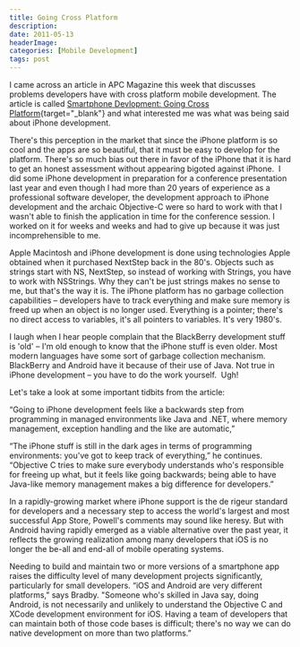 ```yaml
---
title: Going Cross Platform
description: 
date: 2011-05-13
headerImage: 
categories: [Mobile Development]
tags: post
---
```


I came across an article in APC Magazine this week that discusses problems developers have with cross platform mobile development. The article is called [Smartphone Devlopment: Going Cross Platform](https://apcmag.com/smartphone-development-going-cross-platform.htm){target="_blank"} and what interested me was what was being said about iPhone development.

There's this perception in the market that since the iPhone platform is so cool and the apps are so beautiful, that it must be easy to develop for the platform. There's so much bias out there in favor of the iPhone that it is hard to get an honest assessment without appearing bigoted against iPhone.  I did some iPhone development in preparation for a conference presentation last year and even though I had more than 20 years of experience as a professional software developer, the development approach to iPhone development and the archaic Objective-C were so hard to work with that I wasn't able to finish the application in time for the conference session. I worked on it for weeks and weeks and had to give up because it was just incomprehensible to me.

Apple Macintosh and iPhone development is done using technologies Apple obtained when it purchased NextStep back in the 80's. Objects such as strings start with NS, NextStep, so instead of working with Strings, you have to work with NSStrings. Why they can't be just strings makes no sense to me, but that's the way it is. The iPhone platform has no garbage collection capabilities – developers have to track everything and make sure memory is freed up when an object is no longer used. Everything is a pointer; there's no direct access to variables, it's all pointers to variables. It's very 1980's.

I laugh when I hear people complain that the BlackBerry development stuff is 'old' – I'm old enough to know that the iPhone stuff is even older. Most modern languages have some sort of garbage collection mechanism. BlackBerry and Android have it because of their use of Java. Not true in iPhone development – you have to do the work yourself.  Ugh!

Let's take a look at some important tidbits from the article:

“Going to iPhone development feels like a backwards step from programming in managed environments like Java and .NET, where memory management, exception handling and the like are automatic,” 

“The iPhone stuff is still in the dark ages in terms of programming environments: you've got to keep track of everything,” he continues. “Objective C tries to make sure everybody understands who's responsible for freeing up what, but it feels like going backwards; being able to have Java-like memory management makes a big difference for developers.”

In a rapidly-growing market where iPhone support is the de rigeur standard for developers and a necessary step to access the world's largest and most successful App Store, Powell's comments may sound like heresy. But with Android having rapidly emerged as a viable alternative over the past year, it reflects the growing realization among many developers that iOS is no longer the be-all and end-all of mobile operating systems.

Needing to build and maintain two or more versions of a smartphone app raises the difficulty level of many development projects significantly, particularly for small developers. “iOS and Android are very different platforms," says Bradby. "Someone who's skilled in Java say, doing Android, is not necessarily and unlikely to understand the Objective C and XCode development environment for iOS. Having a team of developers that can maintain both of those code bases is difficult; there's no way we can do native development on more than two platforms.”